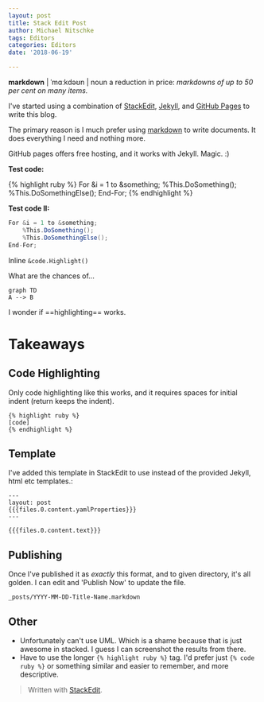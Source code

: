 ```yaml
---
layout: post
title: Stack Edit Post
author: Michael Nitschke
tags: Editors
categories: Editors
date: '2018-06-19'

---
```



**markdown** |  ˈmɑːkdəʊn  |
noun
a reduction in price: *markdowns of up to 50 per cent  on  many items.*

I've started using a combination of [StackEdit](https://stackedit.io/), [Jekyll](https://jekyllrb.com), and [GitHub Pages](https://pages.github.com) to write this blog.

The primary reason is I much prefer using [markdown](https://en.wikipedia.org/wiki/Markdown) to write documents. It does everything I need and nothing more.

GitHub pages offers free hosting, and it works with Jekyll. Magic. :)

**Test code:**

{% highlight ruby %}
For &i = 1 to &something;
    %This.DoSomething();
    %This.DoSomethingElse();
End-For;
{% endhighlight %}

**Test code II:**
```Java
For &i = 1 to &something;
    %This.DoSomething();
    %This.DoSomethingElse();
End-For;
```

Inline ```&code.Highlight()```

What are the chances of...

```mermaid
graph TD
A --> B
```

I wonder if ==highlighting== works.

# Takeaways

## Code Highlighting

Only code highlighting like this works, and it requires spaces for initial indent (return keeps the indent).

```
{% highlight ruby %}
[code]
{% endhighlight %}
```
## Template
I've added this template in StackEdit to use instead of the provided Jekyll, html etc templates.:
```
---  
layout: post  
{{{files.0.content.yamlProperties}}}  
---  

{{{files.0.content.text}}}
```
## Publishing
Once I've published it as *exactly* this format, and to given directory, it's all golden. I can edit and 'Publish Now' to update the file.

    _posts/YYYY-MM-DD-Title-Name.markdown

## Other

- Unfortunately can't use UML. Which is a shame because that is just awesome in stacked. I guess I can screenshot the results from there.
- Have to use the longer ```{% highlight ruby %}``` tag. I'd prefer just ```{% code ruby %}``` or something similar and easier to remember, and more descriptive.


> Written with [StackEdit](https://stackedit.io/).
